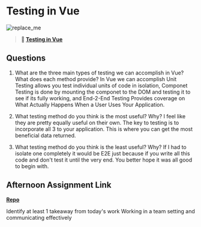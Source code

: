 # Testing in Vue

![replace_me](https://codeworks.blob.core.windows.net/public/assets/img/illustrations/placeholder.svg)

> **📖 [Testing in Vue](https://codeworksacademy.com/fs-student-guide/resources/wk8-9/04-Vue-Testing)**

## Questions

1. What are the three main types of testing we can accomplish in Vue? What does each method provide?
In Vue we can accomplish Unit Testing allows you test individual units of code in isolation, Componet Testing is done by mounting the componet to the DOM and testing it to see if its fully working, and End-2-End Testing Provides coverage on What Actually Happens When a User Uses Your Application. 

2. What testing method do you think is the most useful? Why?
I feel like they are pretty equally useful on their own. The key to testing is to incorporate all 3 to your application. This is where you can get the most beneficial data returned. 

3. What testing method do you think is the least useful? Why?
If I had to isolate one completely it would be E2E just because if you write all this code and don't test it until the very end. You better hope it was all good to begin with.

## Afternoon Assignment Link

**[Repo](https://github.com/KarinnaGorrono/DaVinki.git)**

Identify at least 1 takeaway from today's work
Working in a team setting and communicating effectively